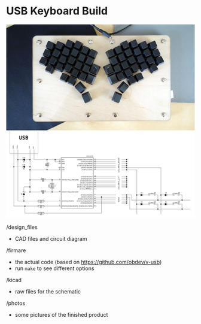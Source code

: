 USB Keyboard Build
==================

<img src="https://github.com/artbek/lsee_keyboard/blob/master/photos/final_product_top.jpg" />

<img src="https://github.com/artbek/lsee_keyboard/blob/master/design_files/circuit_diagram__large.png" />

/design_files
- CAD files and circuit diagram

/firmare
- the actual code (based on https://github.com/obdev/v-usb)
- run `make` to see different options

/kicad
- raw files for the schematic

/photos
- some pictures of the finished product
